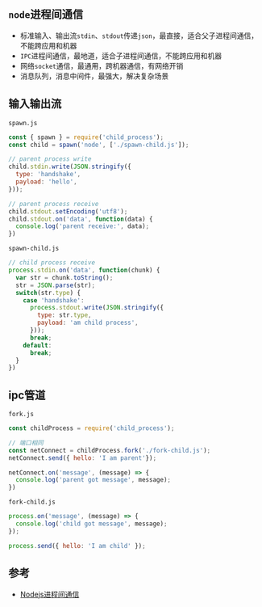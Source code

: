 ## `node`进程间通信
* 标准输入、输出流`stdin`、`stdout`传递`json`，最直接，适合父子进程间通信，不能跨应用和机器
* `IPC`进程间通信，最地道，适合子进程间通信，不能跨应用和机器
* 网络`socket`通信，最通用，跨机器通信，有网络开销
* 消息队列，消息中间件，最强大，解决复杂场景

## 输入输出流
`spawn.js`
```js
const { spawn } = require('child_process');
const child = spawn('node', ['./spawn-child.js']);

// parent process write
child.stdin.write(JSON.stringify({
  type: 'handshake',
  payload: 'hello',
}));

// parent process receive
child.stdout.setEncoding('utf8');
child.stdout.on('data', function(data) {
  console.log('parent receive:', data);
})
```
`spawn-child.js`
```js
// child process receive
process.stdin.on('data', function(chunk) {
  var str = chunk.toString();
  str = JSON.parse(str);
  switch(str.type) {
    case 'handshake':
      process.stdout.write(JSON.stringify({
        type: str.type,
        payload: 'am child process',
      }));
      break;
    default:
      break;
  }
})
```

## ipc管道
`fork.js`
```javascript
const childProcess = require('child_process');

// 端口相同
const netConnect = childProcess.fork('./fork-child.js');
netConnect.send({ hello: 'I am parent'});

netConnect.on('message', (message) => {
  console.log('parent got message', message);
})
```
`fork-child.js`
```javascript
process.on('message', (message) => {
  console.log('child got message', message);
});

process.send({ hello: 'I am child' });
```

## 参考
* [Nodejs进程间通信](http://www.ayqy.net/blog/nodejs%E8%BF%9B%E7%A8%8B%E9%97%B4%E9%80%9A%E4%BF%A1/)
